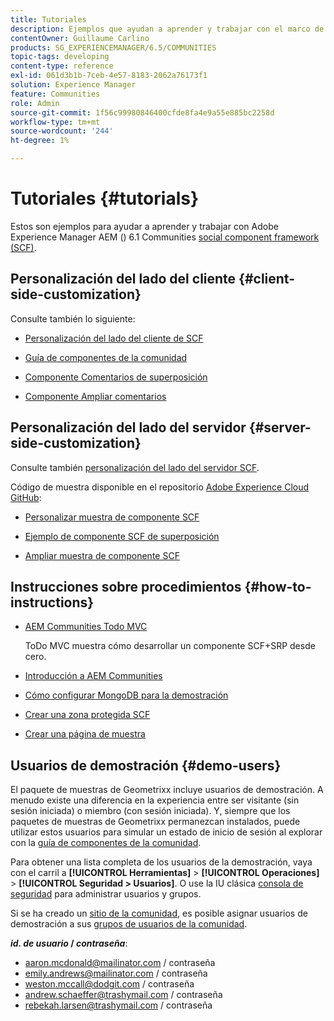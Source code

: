 ```yaml
---
title: Tutoriales
description: Ejemplos que ayudan a aprender y trabajar con el marco de trabajo de componentes sociales (SCF) de las comunidades de Adobe Experience Manager AEM ()
contentOwner: Guillaume Carlino
products: SG_EXPERIENCEMANAGER/6.5/COMMUNITIES
topic-tags: developing
content-type: reference
exl-id: 061d3b1b-7ceb-4e57-8183-2062a76173f1
solution: Experience Manager
feature: Communities
role: Admin
source-git-commit: 1f56c99980846400cfde8fa4e9a55e885bc2258d
workflow-type: tm+mt
source-wordcount: '244'
ht-degree: 1%

---
```


# Tutoriales {#tutorials}

Estos son ejemplos para ayudar a aprender y trabajar con Adobe Experience Manager AEM () 6.1 Communities [social component framework (SCF)](scf.md).

## Personalización del lado del cliente {#client-side-customization}

Consulte también lo siguiente:

* [Personalización del lado del cliente de SCF](client-customize.md)

* [Guía de componentes de la comunidad](components-guide.md)

* [Componente Comentarios de superposición](overlay-comments.md)

* [Componente Ampliar comentarios](extend-comments.md)

## Personalización del lado del servidor {#server-side-customization}

Consulte también [personalización del lado del servidor SCF](server-customize.md).

Código de muestra disponible en el repositorio [Adobe Experience Cloud GitHub](https://github.com/Adobe-Marketing-Cloud):

* [Personalizar muestra de componente SCF](https://github.com/Adobe-Marketing-Cloud/aem-scf-sample-components-customize)

* [Ejemplo de componente SCF de superposición](https://github.com/Adobe-Marketing-Cloud/aem-scf-sample-components-overlay)

* [Ampliar muestra de componente SCF](https://github.com/Adobe-Marketing-Cloud/aem-scf-sample-components-extension)

## Instrucciones sobre procedimientos {#how-to-instructions}

* [AEM Communities Todo MVC](https://github.com/Adobe-Marketing-Cloud/aem-communities-todomvc-sample)

  ToDo MVC muestra cómo desarrollar un componente SCF+SRP desde cero.

* [Introducción a AEM Communities](getting-started.md)

* [Cómo configurar MongoDB para la demostración](demo-mongo.md)

* [Crear una zona protegida SCF](an-scf-sandbox.md)

* [Crear una página de muestra](create-sample-page.md)

## Usuarios de demostración {#demo-users}

El paquete de muestras de Geometrixx incluye usuarios de demostración. A menudo existe una diferencia en la experiencia entre ser visitante (sin sesión iniciada) o miembro (con sesión iniciada). Y, siempre que los paquetes de muestras de Geometrixx permanezcan instalados, puede utilizar estos usuarios para simular un estado de inicio de sesión al explorar con la [guía de componentes de la comunidad](components-guide.md).

Para obtener una lista completa de los usuarios de la demostración, vaya con el carril a **[!UICONTROL Herramientas]** > **[!UICONTROL Operaciones]** > **[!UICONTROL Seguridad > Usuarios]**. O use la IU clásica [consola de seguridad](http://localhost:4502/useradmin) para administrar usuarios y grupos.

Si se ha creado un [sitio de la comunidad](getting-started.md), es posible asignar usuarios de demostración a sus [grupos de usuarios de la comunidad](users.md).

***id. de usuario* / *contraseña***:

* aaron.mcdonald@mailinator.com / contraseña
* emily.andrews@mailinator.com / contraseña
* weston.mccall@dodgit.com / contraseña
* andrew.schaeffer@trashymail.com / contraseña
* rebekah.larsen@trashymail.com / contraseña
